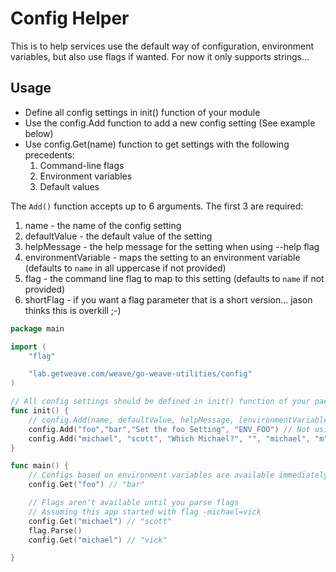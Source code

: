 # Config Helper

This is to help services use the default way of configuration, environment variables, but also use flags if wanted. For now it only supports strings...

## Usage

* Define all config settings in init() function of your module
* Use the config.Add function to add a new config setting (See example below)
* Use config.Get(name) function to get settings with the following precedents:
  1. Command-line flags
  1. Environment variables
  1. Default values

The `Add()` function accepts up to 6 arguments. The first 3 are required:

1. name - the name of the config setting
1. defaultValue - the default value of the setting
1. helpMessage - the help message for the setting when using --help flag
1. environmentVariable - maps the setting to an environment variable (defaults to `name` in all uppercase if not provided)
1. flag - the command line flag to map to this setting (defaults to `name` if not provided)
1. shortFlag - if you want a flag parameter that is a short version... jason thinks this is overkill ;-)

```Go
package main

import (
    "flag"

    "lab.getweave.com/weave/go-weave-utilities/config"
)

// All config settings should be defined in init() function of your package
func init() {
    // config.Add(name, defaultValue, helpMessage, [environmentVariable, [flag, [shortFlag]]])
    config.Add("foo","bar","Set the foo Setting", "ENV_FOO") // Not using flag config
    config.Add("michael", "scott", "Which Michael?", "", "michael", "m") // Using flags
}

func main() {
    // Configs based on environment variables are available immediately
    config.Get("foo") // "bar"

    // Flags aren't available until you parse flags
    // Assuming this app started with flag -michael=vick
    config.Get("michael") // "scott"
    flag.Parse()
    config.Get("michael") // "vick"

}
```
